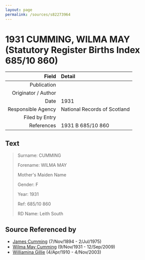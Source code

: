 ```yaml
---
layout: page
permalink: /sources/s82273964
---
```


# 1931 CUMMING, WILMA MAY (Statutory Register Births Index 685/10 860)

Field | Detail
---:|:---
Publication | 
Originator / Author | 
Date | 1931
Responsible Agency | National Records of Scotland
Filed by Entry | 
References | 1931 B 685/10 860

## Text

> Surname: CUMMING
>
> Forename: WILMA MAY
>
> Mother's Maiden Name
>
> Gender: F
>
> Year: 1931
>
> Ref: 685/10 860
>
> RD Name: Leith South
>

## Source Referenced by

* [James Cumming](../people/@492889@-james-cumming-b1894-11-7-d1975-7-2.md) (7/Nov/1894 - 2/Jul/1975)
* [Wilma May Cumming](../people/@74680609@-wilma-may-cumming-b1931-11-9-d2009-9-12.md) (9/Nov/1931 - 12/Sep/2009)
* [Williamina Gillie](../people/@23770336@-williamina-gillie-b1910-4-4-d2003-11-4.md) (4/Apr/1910 - 4/Nov/2003)
